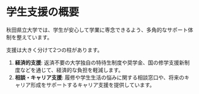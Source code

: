 # 学生支援の概要

秋田県立大学では、学生が安心して学業に専念できるよう、多角的なサポート体制を整えています。

支援は大きく分けて2つの柱があります。
1.  **経済的支援**: 返済不要の大学独自の特待生制度や奨学金、国の修学支援新制度などを通じて、経済的な負担を軽減します。
2.  **相談・キャリア支援**: 履修や学生生活の悩みに関する相談窓口や、将来のキャリア形成をサポートするキャリア支援を提供しています。
